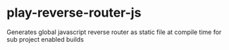 play-reverse-router-js
======================

Generates global javascript reverse router as static file at compile time for sub project enabled builds
